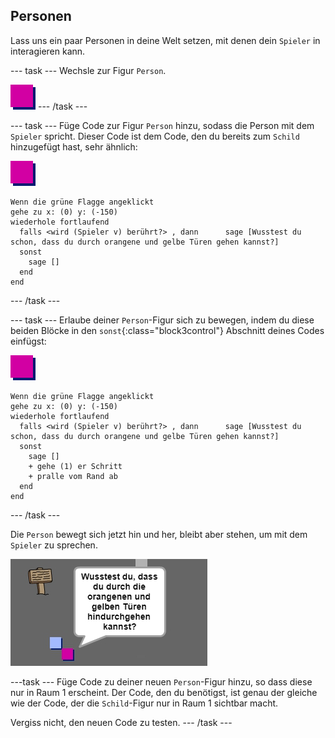 ## Personen

Lass uns ein paar Personen in deine Welt setzen, mit denen dein `Spieler` in interagieren kann.

\--- task \--- Wechsle zur Figur `Person`.

![Figur Person](images/person.png) \--- /task \---

\--- task \--- Füge Code zur Figur `Person` hinzu, sodass die Person mit dem `Spieler` spricht. Dieser Code ist dem Code, den du bereits zum `Schild` hinzugefügt hast, sehr ähnlich:

![person](images/person.png)

```blocks3
Wenn die grüne Flagge angeklickt
gehe zu x: (0) y: (-150)
wiederhole fortlaufend 
  falls <wird (Spieler v) berührt?> , dann      sage [Wusstest du schon, dass du durch orangene und gelbe Türen gehen kannst?]
  sonst 
    sage []
  end
end
```

\--- /task \---

\--- task \--- Erlaube deiner `Person`-Figur sich zu bewegen, indem du diese beiden Blöcke in den `sonst`{:class="block3control"} Abschnitt deines Codes einfügst:

![person](images/person.png)

```blocks3
Wenn die grüne Flagge angeklickt
gehe zu x: (0) y: (-150)
wiederhole fortlaufend 
  falls <wird (Spieler v) berührt?> , dann      sage [Wusstest du schon, dass du durch orangene und gelbe Türen gehen kannst?]
  sonst 
    sage []
    + gehe (1) er Schritt
    + pralle vom Rand ab
  end
end

```

\--- /task \---

Die `Person` bewegt sich jetzt hin und her, bleibt aber stehen, um mit dem `Spieler` zu sprechen.

![Screenshot](images/world-person-test.png)

\---task \--- Füge Code zu deiner neuen `Person`-Figur hinzu, so dass diese nur in Raum 1 erscheint. Der Code, den du benötigst, ist genau der gleiche wie der Code, der die `Schild`-Figur nur in Raum 1 sichtbar macht.

Vergiss nicht, den neuen Code zu testen. \--- /task \---